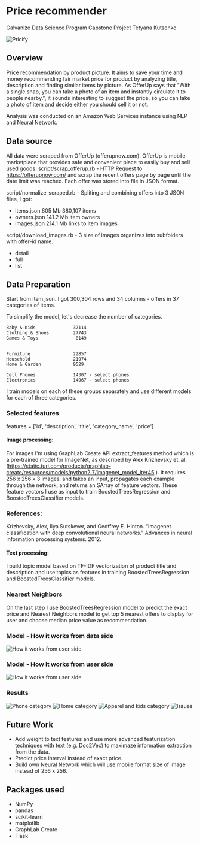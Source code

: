 # Price recommender
Galvanize Data Science Program
Capstone Project
Tetyana Kutsenko

![Pricify](images/pricify.png)

## Overview
Price recommendation by product picture. It aims to save your time and money recommending fair market price for product by analyzing title, description and finding similar items by picture. As OfferUp says that "With a single snap, you can take a photo of an item and instantly circulate it to people nearby.", it sounds interesting to suggest the price, so you can take a photo of item and decide either you should sell it or not.

Analysis was conducted on an Amazon Web Services instance using NLP and Neural Network.


## Data source
All data were scraped from OfferUp (offerupnow.com). OfferUp is mobile marketplace that provides safe and convenient place to easily buy and sell used goods.
script/scrap_offerup.rb  - HTTP Request to https://offerupnow.com/ and scrap the recent offers page by page until the date limit was reached. Each offer was stored into file in JSON format.

script/normalize_scraped.rb - Spliting and combining offers into 3 JSON files, I got:

* items.json 605 Mb 380,107 items
* owners.json 141.2 Mb item owners
* images.json 214.1 Mb links to item images

script/download_images.rb - 3 size of images organizes into subfolders with offer-id name.
* detail
* full
* list

## Data Preparation

Start from item.json. I got 300,304 rows and 34 columns - offers in 37 categories of items.

To simplify the model, let's decrease the number of categories.

```
Baby & Kids              37114
Clothing & Shoes         27743
Games & Toys              8149  


Furniture                22857
Household                21974
Home & Garden            9529

Cell Phones              14307 - select phones
Electronics              14967 - select phones
```

I train models on each of these groups separately and use different models for each of three categories.

### Selected features
features = ['id', 'description', 'title', 'category_name', 'price']


#### Image processing:
For images I'm using GraphLab Create API extract_features method which is a pre-trained model for ImageNet, as described by Alex Krizhevsky et. al. (https://static.turi.com/products/graphlab-create/resources/models/python2.7/imagenet_model_iter45 ).  It requires 256 x 256 x 3 images. and takes an input, propagates each example through the network, and returns an SArray of feature vectors. These feature vectors I use as input to train BoostedTreesRegression and BoostedTreesClassifier models.

### References:
Krizhevsky, Alex, Ilya Sutskever, and Geoffrey E. Hinton. “Imagenet classification with deep convolutional neural networks.” Advances in neural information processing systems. 2012.

#### Text processing:

I build topic model based on TF-IDF vectorization of product title and description and use topics as features in training BoostedTreesRegression and BoostedTreesClassifier models.

### Nearest Neighbors

On the last step I use BoostedTreesRegression model to predict the exact price and Nearest Neighbors model to get top 5 nearest offers to display for user and choose median price value as recommendation.

### Model - How it works from data side

![How it works from user side](images/data_side.png)

### Model - How it works from user side

![How it works from user side](images/user_side.png)


### Results

![Phone category](images/phone.png)
![Home category](images/home.png)
![Apparel and kids category](images/kids.png)
![Issues](images/issues.png)

## Future Work
* Add weight to text features and use more advanced featurization techniques with text (e.g. Doc2Vec) to maximaze information extraction from the data.
* Predict price interval instead of exact price.
* Build own Neural Network which will use mobile format size of image instead of 256 x 256.


## Packages used
* NumPy
* pandas
* scikit-learn
* matplotlib
* GraphLab Create
* Flask
